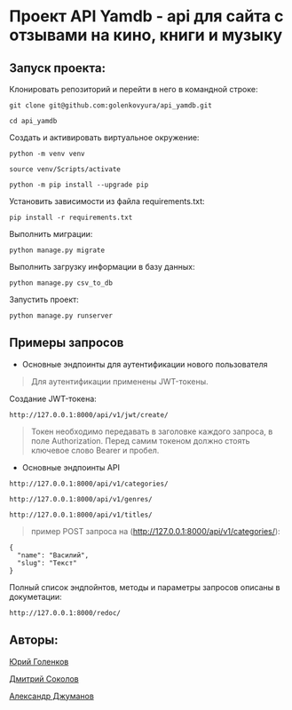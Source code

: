 # Проект API Yamdb - api для сайта с отзывами на кино, книги и музыку

## Запуск проекта:

Клонировать репозиторий и перейти в него в командной строке:

```
git clone git@github.com:golenkovyura/api_yamdb.git
```

```
cd api_yamdb
```

Cоздать и активировать виртуальное окружение:

```
python -m venv venv
```

```
source venv/Scripts/activate
```

```
python -m pip install --upgrade pip
```

Установить зависимости из файла requirements.txt:

```
pip install -r requirements.txt
```

Выполнить миграции:

```
python manage.py migrate
```
Выполнить загрузку информации в базу данных:

```
python manage.py csv_to_db
```

Запустить проект:

```
python manage.py runserver
```

## Примеры запросов

* Основные эндпоинты для аутентификации нового пользователя
> Для аутентификации применены JWT-токены.

  Создание JWT-токена:
```
http://127.0.0.1:8000/api/v1/jwt/create/
```
> Токен необходимо передавать в заголовке каждого запроса, в поле Authorization. Перед самим токеном должно стоять ключевое слово Bearer и пробел.

* Основные эндпоинты API
```
http://127.0.0.1:8000/api/v1/categories/
```
```
http://127.0.0.1:8000/api/v1/genres/
```
```
http://127.0.0.1:8000/api/v1/titles/
```
> пример POST запроса на (http://127.0.0.1:8000/api/v1/categories/):
```
{
  "name": "Василий",
  "slug": "Текст"
}
```
Полный список эндпойнтов, методы и параметры запросов описаны в докуметации:
```
http://127.0.0.1:8000/redoc/
```

## Авторы:
[Юрий Голенков](https://github.com/golenkovyura)

[Дмитрий Соколов](https://github.com/SokoDi)

[Александр Джуманов](https://github.com/AlexDjum)
